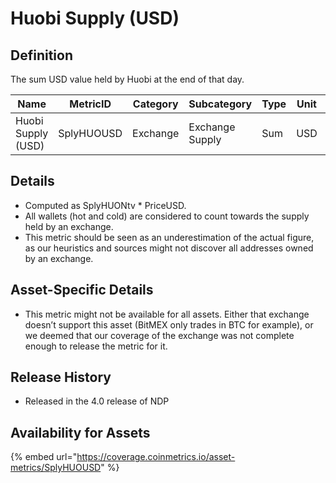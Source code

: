 # Huobi Supply (USD)

## Definition

The sum USD value held by Huobi at the end of that day.

| Name               | MetricID   | Category | Subcategory     | Type | Unit | Interval |
| ------------------ | ---------- | -------- | --------------- | ---- | ---- | -------- |
| Huobi Supply (USD) | SplyHUOUSD | Exchange | Exchange Supply | Sum  | USD  | 1 day    |

## Details

* Computed as SplyHUONtv \* PriceUSD.
* All wallets (hot and cold) are considered to count towards the supply held by an exchange.
* This metric should be seen as an underestimation of the actual figure, as our heuristics and sources might not discover all addresses owned by an exchange.

## Asset-Specific Details

* This metric might not be available for all assets. Either that exchange doesn’t support this asset (BitMEX only trades in BTC for example), or we deemed that our coverage of the exchange was not complete enough to release the metric for it.

## Release History

* Released in the 4.0 release of NDP

## Availability for Assets

{% embed url="https://coverage.coinmetrics.io/asset-metrics/SplyHUOUSD" %}
